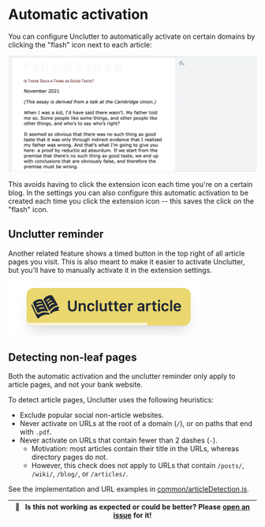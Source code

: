 # Automatic activation

You can configure Unclutter to automatically activate on certain domains by clicking the "flash" icon next to each article:

![](../source/../media/clips/automatic.gif)

This avoids having to click the extension icon each time you're on a certain blog. In the settings you can also configure this automatic activation to be created each time you click the extension icon -- this saves the click on the "flash" icon.

## Unclutter reminder

Another related feature shows a timed button in the top right of all article pages you visit. This is also meant to make it easier to activate Unclutter, but you'll have to manually activate it in the extension settings.

![](../source/../media/clips/reminder.png)

## Detecting non-leaf pages

Both the automatic activation and the unclutter reminder only apply to article pages, and not your bank website.

To detect article pages, Unclutter uses the following heuristics:

-   Exclude popular social non-article websites.
-   Never activate on URLs at the root of a domain (`/`), or on paths that end with `.pdf`.
-   Never activate on URLs that contain fewer than 2 dashes (`-`).
    -   Motivation: most articles contain their title in the URLs, whereas directory pages do not.
    -   However, this check does not apply to URLs that contain `/posts/`, `/wiki/`, `/blog/`, or `/articles/`.

See the implementation and URL examples in [common/articleDetection.js](https://github.com/lindylearn/unclutter/blob/main/source/common/articleDetection.js).

| 🐛     **Is this not working as expected or could be better? Please [open an issue](https://github.com/lindylearn/unclutter/issues/new) for it!** |
| ------------------------------------------------------------------------------------------------------------------------------------------------- |
